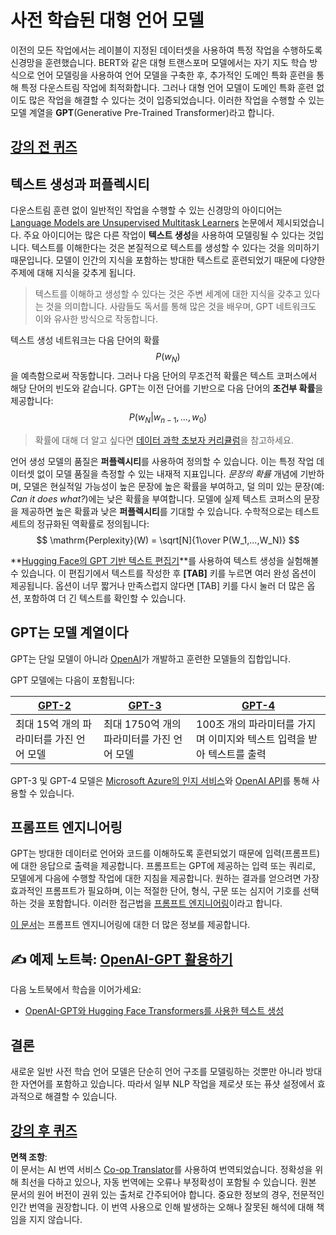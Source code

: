 <!--
CO_OP_TRANSLATOR_METADATA:
{
  "original_hash": "2efbb183384a50f0fc0cde02534d912f",
  "translation_date": "2025-08-24T21:26:15+00:00",
  "source_file": "lessons/5-NLP/20-LangModels/README.md",
  "language_code": "ko"
}
-->
# 사전 학습된 대형 언어 모델

이전의 모든 작업에서는 레이블이 지정된 데이터셋을 사용하여 특정 작업을 수행하도록 신경망을 훈련했습니다. BERT와 같은 대형 트랜스포머 모델에서는 자기 지도 학습 방식으로 언어 모델링을 사용하여 언어 모델을 구축한 후, 추가적인 도메인 특화 훈련을 통해 특정 다운스트림 작업에 최적화합니다. 그러나 대형 언어 모델이 도메인 특화 훈련 없이도 많은 작업을 해결할 수 있다는 것이 입증되었습니다. 이러한 작업을 수행할 수 있는 모델 계열을 **GPT**(Generative Pre-Trained Transformer)라고 합니다.

## [강의 전 퀴즈](https://ff-quizzes.netlify.app/en/ai/quiz/39)

## 텍스트 생성과 퍼플렉시티

다운스트림 훈련 없이 일반적인 작업을 수행할 수 있는 신경망의 아이디어는 [Language Models are Unsupervised Multitask Learners](https://cdn.openai.com/better-language-models/language_models_are_unsupervised_multitask_learners.pdf) 논문에서 제시되었습니다. 주요 아이디어는 많은 다른 작업이 **텍스트 생성**을 사용하여 모델링될 수 있다는 것입니다. 텍스트를 이해한다는 것은 본질적으로 텍스트를 생성할 수 있다는 것을 의미하기 때문입니다. 모델이 인간의 지식을 포함하는 방대한 텍스트로 훈련되었기 때문에 다양한 주제에 대해 지식을 갖추게 됩니다.

> 텍스트를 이해하고 생성할 수 있다는 것은 주변 세계에 대한 지식을 갖추고 있다는 것을 의미합니다. 사람들도 독서를 통해 많은 것을 배우며, GPT 네트워크도 이와 유사한 방식으로 작동합니다.

텍스트 생성 네트워크는 다음 단어의 확률 $$P(w_N)$$을 예측함으로써 작동합니다. 그러나 다음 단어의 무조건적 확률은 텍스트 코퍼스에서 해당 단어의 빈도와 같습니다. GPT는 이전 단어를 기반으로 다음 단어의 **조건부 확률**을 제공합니다: $$P(w_N | w_{n-1}, ..., w_0)$$

> 확률에 대해 더 알고 싶다면 [데이터 과학 초보자 커리큘럼](https://github.com/microsoft/Data-Science-For-Beginners/tree/main/1-Introduction/04-stats-and-probability)을 참고하세요.

언어 생성 모델의 품질은 **퍼플렉시티**를 사용하여 정의할 수 있습니다. 이는 특정 작업 데이터셋 없이 모델 품질을 측정할 수 있는 내재적 지표입니다. *문장의 확률* 개념에 기반하며, 모델은 현실적일 가능성이 높은 문장에 높은 확률을 부여하고, 덜 의미 있는 문장(예: *Can it does what?*)에는 낮은 확률을 부여합니다. 모델에 실제 텍스트 코퍼스의 문장을 제공하면 높은 확률과 낮은 **퍼플렉시티**를 기대할 수 있습니다. 수학적으로는 테스트 세트의 정규화된 역확률로 정의됩니다:
$$
\mathrm{Perplexity}(W) = \sqrt[N]{1\over P(W_1,...,W_N)}
$$ 

**[Hugging Face의 GPT 기반 텍스트 편집기](https://transformer.huggingface.co/doc/gpt2-large)**를 사용하여 텍스트 생성을 실험해볼 수 있습니다. 이 편집기에서 텍스트를 작성한 후 **[TAB]** 키를 누르면 여러 완성 옵션이 제공됩니다. 옵션이 너무 짧거나 만족스럽지 않다면 [TAB] 키를 다시 눌러 더 많은 옵션, 포함하여 더 긴 텍스트를 확인할 수 있습니다.

## GPT는 모델 계열이다

GPT는 단일 모델이 아니라 [OpenAI](https://openai.com)가 개발하고 훈련한 모델들의 집합입니다.

GPT 모델에는 다음이 포함됩니다:

| [GPT-2](https://huggingface.co/docs/transformers/model_doc/gpt2#openai-gpt2) | [GPT-3](https://openai.com/research/language-models-are-few-shot-learners) | [GPT-4](https://openai.com/gpt-4) |
| -- | -- | -- |
|최대 15억 개의 파라미터를 가진 언어 모델 | 최대 1750억 개의 파라미터를 가진 언어 모델 | 100조 개의 파라미터를 가지며 이미지와 텍스트 입력을 받아 텍스트를 출력 |


GPT-3 및 GPT-4 모델은 [Microsoft Azure의 인지 서비스](https://azure.microsoft.com/en-us/services/cognitive-services/openai-service/#overview?WT.mc_id=academic-77998-cacaste)와 [OpenAI API](https://openai.com/api)를 통해 사용할 수 있습니다.

## 프롬프트 엔지니어링

GPT는 방대한 데이터로 언어와 코드를 이해하도록 훈련되었기 때문에 입력(프롬프트)에 대한 응답으로 출력을 제공합니다. 프롬프트는 GPT에 제공하는 입력 또는 쿼리로, 모델에게 다음에 수행할 작업에 대한 지침을 제공합니다. 원하는 결과를 얻으려면 가장 효과적인 프롬프트가 필요하며, 이는 적절한 단어, 형식, 구문 또는 심지어 기호를 선택하는 것을 포함합니다. 이러한 접근법을 [프롬프트 엔지니어링](https://learn.microsoft.com/en-us/shows/ai-show/the-basics-of-prompt-engineering-with-azure-openai-service?WT.mc_id=academic-77998-bethanycheum)이라고 합니다.

[이 문서](https://learn.microsoft.com/en-us/semantic-kernel/prompt-engineering/?WT.mc_id=academic-77998-bethanycheum)는 프롬프트 엔지니어링에 대한 더 많은 정보를 제공합니다.

## ✍️ 예제 노트북: [OpenAI-GPT 활용하기](../../../../../lessons/5-NLP/20-LangModels/GPT-PyTorch.ipynb)

다음 노트북에서 학습을 이어가세요:

* [OpenAI-GPT와 Hugging Face Transformers를 사용한 텍스트 생성](../../../../../lessons/5-NLP/20-LangModels/GPT-PyTorch.ipynb)

## 결론

새로운 일반 사전 학습 언어 모델은 단순히 언어 구조를 모델링하는 것뿐만 아니라 방대한 자연어를 포함하고 있습니다. 따라서 일부 NLP 작업을 제로샷 또는 퓨샷 설정에서 효과적으로 해결할 수 있습니다.

## [강의 후 퀴즈](https://ff-quizzes.netlify.app/en/ai/quiz/40)

**면책 조항**:  
이 문서는 AI 번역 서비스 [Co-op Translator](https://github.com/Azure/co-op-translator)를 사용하여 번역되었습니다. 정확성을 위해 최선을 다하고 있으나, 자동 번역에는 오류나 부정확성이 포함될 수 있습니다. 원본 문서의 원어 버전이 권위 있는 출처로 간주되어야 합니다. 중요한 정보의 경우, 전문적인 인간 번역을 권장합니다. 이 번역 사용으로 인해 발생하는 오해나 잘못된 해석에 대해 책임을 지지 않습니다.